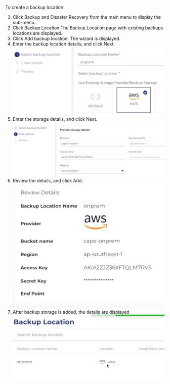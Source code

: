 
To create a backup location:

1. Click Backup and Disaster Recovery from the main menu to display the sub-menu.
2. Click Backup Location.The Backup Location page with existing backups locations are displayed.
3. Click Add backup location. The wizard is displayed.
4. Enter the backup location details, and click Next.
![SelectBackupLocation](./assets/SelectBackupLocation.png)
5. Enter the storage details, and click Next.
![StorageDetails](./assets/StorageDetails.png)
6. Review the details, and click Add.
![ReviewBackupLocation](./assets/ReviewBackupLocation.png)
7. After backup storage is added, the details are displayed  
![SuccessBackupLocation](./assets/SuccessBackupLocation.png)




